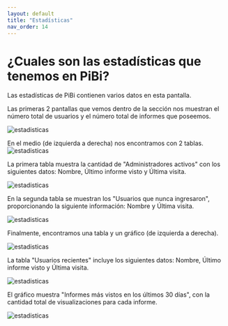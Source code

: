 ```yaml
---
layout: default
title: "Estadísticas"
nav_order: 14
---
```


# ¿Cuales son las estadísticas que tenemos en PiBi? 

Las estadísticas de PiBi contienen varios datos en esta pantalla.

Las primeras 2 pantallas que vemos dentro de la sección nos muestran el número total de usuarios y el número total de informes que poseemos.

![estadisticas](Media/estadisticas/CantidadUsuarioInformes.png)


En el medio (de izquierda a derecha) nos encontramos con 2 tablas. 
![estadisticas](Media/estadisticas/usuariosRecientes.png)


La primera tabla muestra la cantidad de "Administradores activos" con los siguientes datos: Nombre, Último informe visto y Última visita. 

![estadisticas](Media/estadisticas/adminActivos.png)

En la segunda tabla se muestran los "Usuarios que nunca ingresaron", proporcionando la siguiente información: Nombre y Última visita.

![estadisticas](Media/estadisticas/usuariosInactivos.png)

Finalmente, encontramos una tabla y un gráfico (de izquierda a derecha).

![estadisticas](Media/estadisticas/TablaMedio.png)

La tabla "Usuarios recientes" incluye los siguientes datos: Nombre, Último informe visto y Última visita.


![estadisticas](Media/estadisticas/usuariosRecientes.png)

El gráfico muestra "Informes más vistos en los últimos 30 días", con la cantidad total de visualizaciones para cada informe.

![estadisticas](Media/estadisticas/informesMasVistos.png)
